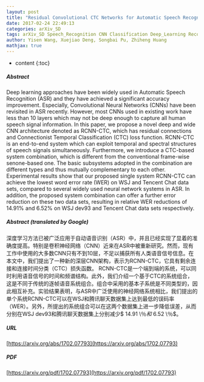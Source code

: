 ```yaml
---
layout: post
title: "Residual Convolutional CTC Networks for Automatic Speech Recognition"
date: 2017-02-24 22:49:13
categories: arXiv_SD
tags: arXiv_SD Speech_Recognition CNN Classification Deep_Learning Recognition
author: Yisen Wang, Xuejiao Deng, Songbai Pu, Zhiheng Huang
mathjax: true
---
```


* content
{:toc}

##### Abstract
Deep learning approaches have been widely used in Automatic Speech Recognition (ASR) and they have achieved a significant accuracy improvement. Especially, Convolutional Neural Networks (CNNs) have been revisited in ASR recently. However, most CNNs used in existing work have less than 10 layers which may not be deep enough to capture all human speech signal information. In this paper, we propose a novel deep and wide CNN architecture denoted as RCNN-CTC, which has residual connections and Connectionist Temporal Classification (CTC) loss function. RCNN-CTC is an end-to-end system which can exploit temporal and spectral structures of speech signals simultaneously. Furthermore, we introduce a CTC-based system combination, which is different from the conventional frame-wise senone-based one. The basic subsystems adopted in the combination are different types and thus mutually complementary to each other. Experimental results show that our proposed single system RCNN-CTC can achieve the lowest word error rate (WER) on WSJ and Tencent Chat data sets, compared to several widely used neural network systems in ASR. In addition, the proposed system combination can offer a further error reduction on these two data sets, resulting in relative WER reductions of $14.91\%$ and $6.52\%$ on WSJ dev93 and Tencent Chat data sets respectively.

##### Abstract (translated by Google)
深度学习方法已被广泛应用于自动语音识别（ASR）中，并且已经实现了显着的准确度提高。特别是卷积神经网络（CNN）近来在ASR中被重新研究。然而，现有工作中使用的大多数CNN只有不到10层，不足以捕获所有人类语音信号信息。在本文中，我们提出了一种新的深层CNN架构，表示为RCNN-CTC，它具有剩余连接和连接时间分类（CTC）损失函数。 RCNN-CTC是一个端到端的系统，可以同时利用语音信号的时间和频谱结构。此外，我们介绍一个基于CTC的系统组合，这是不同于传统的逐帧语音系统组合。组合中采用的基本子系统是不同类型的，因此相互补充。实验结果表明，与ASR中广泛使用的神经网络系统相比，我们提出的单个系统RCNN-CTC可以在WSJ和腾讯聊天数据集上达到最低的误码率（WER）。另外，所提出的系统组合可以在这两个数据集上进一步降低误差，从而分别在WSJ dev93和腾讯聊天数据集上分别减少$ 14.91 \％$和$ 6.52 \％$。

##### URL
[https://arxiv.org/abs/1702.07793](https://arxiv.org/abs/1702.07793)

##### PDF
[https://arxiv.org/pdf/1702.07793](https://arxiv.org/pdf/1702.07793)

